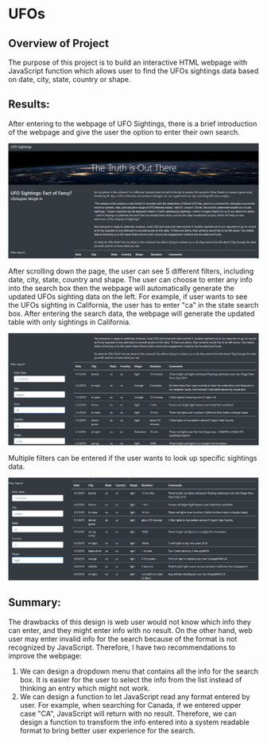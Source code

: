 # UFOs
## Overview of Project
The purpose of this project is to build an interactive HTML webpage with JavaScript function which allows user to find the UFOs sightings data based on date, city, state, country or shape.

## Results:
After entering to the webpage of UFO Sightings, there is a brief introduction of the webpage and give the user the option to enter their own search.


![](/images/UFOs_webpage.png)

After scrolling down the page, the user can see 5 different filters, including date, city, state, country and shape. The user can choose to enter any info into the search box then the webpage will automatically generate the updated UFOs sighting data on the left. For example, if user wants to see the UFOs sighting in California, the user has to enter "ca" in the state search box. After entering the search data, the webpage will generate the updated table with only sightings in California. 

![](/images/UFOs_filtered.png)

Multiple filters can be entered if the user wants to look up specific sightings data.


![](/images/UFOs_filtered_multiple.png)


## Summary:
The drawbacks of this design is web user would not know which info they can enter, and they might enter info with no result. On the other hand, web user may enter invalid info for the search because of the format is not recognized by JavaScript. Therefore, I have two recommendations to improve the webpage:
1. We can design a dropdown menu that contains all the info for the search box. It is easier for the user to select the info from the list instead of thinking an entry which might not work.
2. We can design a function to let JavaScript read any format entered by user. For example, when searching for Canada, if we entered upper case "CA", JavaScript will return with no result. Therefore, we can design a function to transform the info entered into a system readable format to bring better user experience for the search.
